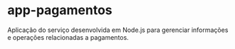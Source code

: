 # app-pagamentos
Aplicação do serviço desenvolvida em Node.js para gerenciar informações e operações relacionadas a pagamentos.

